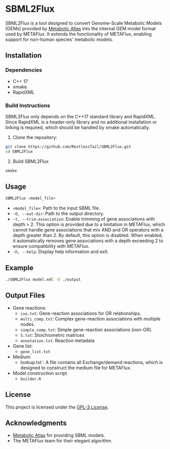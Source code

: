# SBML2Flux
SBML2Flux is a tool designed to convert Genome-Scale Metabolic Models (GEMs) provided by [Metabolic Atlas](https://metabolicatlas.org/) into the internal GEM model format used by METAFlux. It extends the functionality of METAFlux, enabling support for non-human species' metabolic models.

## Installation
### Dependencies
+ C++ 17
+ xmake
+ RapidXML

### Build Instructions
SBML2Flux only depends on the C++17 standard library and RapidXML. Since RapidXML is a header-only library and no additional installation or linking is required, which should be handled by xmake automatically.

1. Clone the repository:

```bash
git clone https://github.com/RestlessTail/SBML2Flux.git
cd SBML2Flux
```

2. Build SBML2Flux

```bash
xmake
```

## Usage
```bash
SBML2Flux <model_file>
```

+ `<model_file>`: Path to the input SBML file.
+ `-O, --out-dir`: Path to the output directory.
+ `-t, --trim-association`: Enable trimming of gene associations with depth > 2. This option is provided due to a limitation in METAFlux, which cannot handle gene associations that mix AND and OR operators with a depth greater than 2. By default, this option is disabled. When enabled, it automatically removes gene associations with a depth exceeding 2 to ensure compatibility with METAFlux.
+ `-h, --help`: Display help information and exit.

## Example
```bash
./SBML2Flux model.xml -O ./output
```

## Output Files
+ Gene reactions:
	* `iso.txt`: Gene-reaction associations for OR relationships.
	* `multi_comp.txt`: Complex gene-reaction associations with multiple nodes.
	* `simple_comp.txt`: Simple gene-reaction associations (non-OR).
	* `S.txt`: Stoichiometric matrices
	* `annotation.txt`: Reaction metadata
+ Gene list:
	* `gene_list.txt`
+ Medium:
	* lookup.txt`: A file contains all Exchange/demand reactions, which is designed to construct the medium file for METAFlux. 
+ Model construction script
	* `builder.R`

## License
This project is licensed under the [GPL-3 License](LICENSE).

## Acknowledgments
+ [Metabolic Atlas](https://metabolicatlas.org/) for providing SBML models.
+ The METAFlux team for their elegant algorithm.

